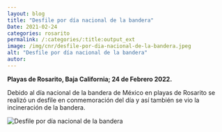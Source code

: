 ```yaml
---
layout: blog
title: "Desfile por día nacional de la bandera"
Date: 2021-02-24
categories: rosarito
permalink: /:categories/:title:output_ext
image: /img/cnr/desfile-por-dia-nacional-de-la-bandera.jpeg
alt: "Desfile por día nacional de la bandera"
autor:
---
```


**Playas de Rosarito, Baja California; 24 de Febrero 2022.** 

Debido al día nacional de la bandera de México en playas de Rosarito se realizó un desfile en conmemoración del día y así también se vio la incineración de la bandera.

<div id="carouselExampleSlidesOnly" class="carousel slide" data-ride="carousel">
  <div class="carousel-inner">
    <div class="carousel-item active">
       <img class="d-block w-100" src="/img/cnr/desfile-por-dia-nacional-de-la-bandera.jpeg" loading="lazy"  alt="Desfile por día nacional de la bandera">
    </div>
  </div>
</div>